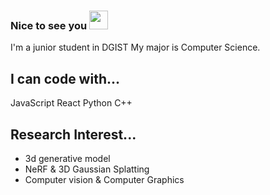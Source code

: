 ### Nice to see you <img src="https://raw.githubusercontent.com/MartinHeinz/MartinHeinz/master/wave.gif" width="30px" height="30px" />

I'm a junior student in DGIST
My major is Computer Science.

## I can code with...
JavaScript
React
Python
C++


## Research Interest...
- 3d generative model
- NeRF & 3D Gaussian Splatting
- Computer vision & Computer Graphics


